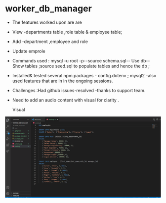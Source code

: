 # worker_db_manager

* The features worked upon are  are 
*  View -departments table ,role table & employee table;
*  Add -department ,employee and role
*  Update emprole

* Commands used : mysql -u root -p--source schema.sql-- Use db-- Show tables ;source seed.sql to populate tables and hence the db   ;
* Installed& tested several npm packages - config.dotenv  ;  mysql2  -also used features  that are in in the ongoing sessions.

* Challenges :Had github issues-resolved -thanks to support team.
* Need to add an audio content with visual for clarity .

     Visual 
<img src="./workforce.gif"> 
